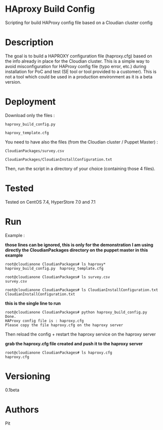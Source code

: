 # HAproxy Build Config
Scripting for build HAProxy config file based on a Cloudian cluster config

# Description
The goal is to build a HAPROXY configuration file (haproxy.cfg) based on the info already in place for the Cloudian cluster.
This is a simple way to avoid misconfiguration for HAProxy config file (typo error, etc.) during installation for PoC and test (SE tool or tool provided to a customer).
This is not a tool which could be used in a production environment as it is a beta version.

# Deployment
Download only the files :

	haproxy_build_config.py
  
	haproxy_template.cfg

You need to have also the files (from the Cloudian cluster / Puppet Master) :

	CloudianPackages/survey.csv
  
	CloudianPackages/CloudianInstallConfiguration.txt
  

Then, run the script in a directory of your choice (containing those 4 files).

# Tested
Tested on CentOS 7.4, HyperStore 7.0 and 7.1

# Run
Example :

**those lines can be ignored, this is only for the demonstration**
**I am using directly the CloudianPackages directory on the puppet master in this example**

	root@cloudianone CloudianPackages# ls haproxy*
	haproxy_build_config.py  haproxy_template.cfg

	root@cloudianone CloudianPackages# ls survey.csv 
	survey.csv

	root@cloudianone CloudianPackages# ls CloudianInstallConfiguration.txt 
	CloudianInstallConfiguration.txt


**this is the single line to run**

	root@cloudianone CloudianPackages# python haproxy_build_config.py 
	Done.
	HAProxy config file is : haproxy.cfg
	Please copy the file haproxy.cfg on the haproxy server

Then reload the config + restart the haproxy service on the haproxy server


**grab the haproxy.cfg file created and push it to the haproxy server**

	root@cloudianone CloudianPackages# ls haproxy.cfg 
	haproxy.cfg

# Versioning
0.1beta

# Authors
Pit
